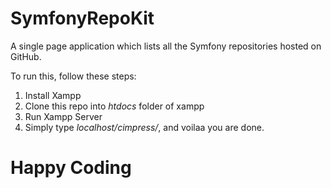 # SymfonyRepoKit
A single page application which lists all the Symfony repositories hosted on GitHub.

To run this, follow these steps:
  1. Install Xampp
  2. Clone this repo into *htdocs* folder of xampp
  3. Run Xampp Server
  4. Simply type *localhost/cimpress/*,
  and voilaa you are done.
  
  
# Happy Coding
